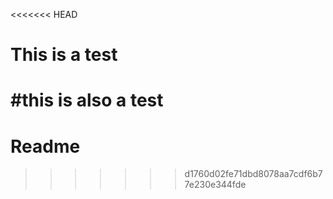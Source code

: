 <<<<<<< HEAD
# This is a test
#this is also a test
=======
# Readme
>>>>>>> d1760d02fe71dbd8078aa7cdf6b77e230e344fde
